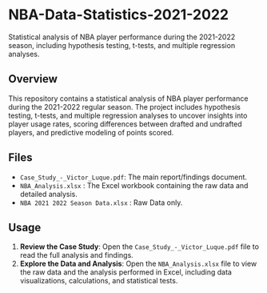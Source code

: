 # NBA-Data-Statistics-2021-2022
Statistical analysis of NBA player performance during the 2021-2022 season, including hypothesis testing, t-tests, and multiple regression analyses.
## Overview
This repository contains a statistical analysis of NBA player performance during the 2021-2022 regular season. The project includes hypothesis testing, t-tests, and multiple regression analyses to uncover insights into player usage rates, scoring differences between drafted and undrafted players, and predictive modeling of points scored.
## Files
- `Case_Study_-_Victor_Luque.pdf`: The main report/findings document.
- `NBA_Analysis.xlsx` : The Excel workbook containing the raw data and detailed analysis.
- `NBA 2021 2022 Season Data.xlsx` : Raw Data only.

## Usage
1. **Review the Case Study**: Open the `Case_Study_-_Victor_Luque.pdf` file to read the full analysis and findings.
2. **Explore the Data and Analysis**: Open the `NBA_Analysis.xlsx` file to view the raw data and the analysis performed in Excel, including data visualizations, calculations, and statistical tests.
